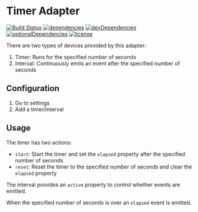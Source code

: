 # Timer Adapter

[![Build Status](https://travis-ci.org/tim-hellhake/timer-adapter.svg?branch=master)](https://travis-ci.org/tim-hellhake/timer-adapter)
[![dependencies](https://david-dm.org/tim-hellhake/timer-adapter.svg)](https://david-dm.org/tim-hellhake/timer-adapter)
[![devDependencies](https://david-dm.org/tim-hellhake/timer-adapter/dev-status.svg)](https://david-dm.org/tim-hellhake/timer-adapter?type=dev)
[![optionalDependencies](https://david-dm.org/tim-hellhake/timer-adapter/optional-status.svg)](https://david-dm.org/tim-hellhake/timer-adapter?type=optional)
[![license](https://img.shields.io/badge/license-MPL--2.0-blue.svg)](LICENSE)

There are two types of devices provided by this adapter:
1. Timer: Runs for the specified number of seconds
2. Interval: Continuously emits an event after the specified number of seconds

## Configuration
1. Go to settings
2. Add a timer/interval

## Usage
The timer has two actions:
* `start`: Start the timer and set the `elapsed` property after the specified number of seconds
* `reset`: Reset the timer to the specified number of seconds and clear the `elapsed` property

The interval provides an `active` property to control whether events are emitted.

When the specified number of seconds is over an `elapsed` event is emitted.
